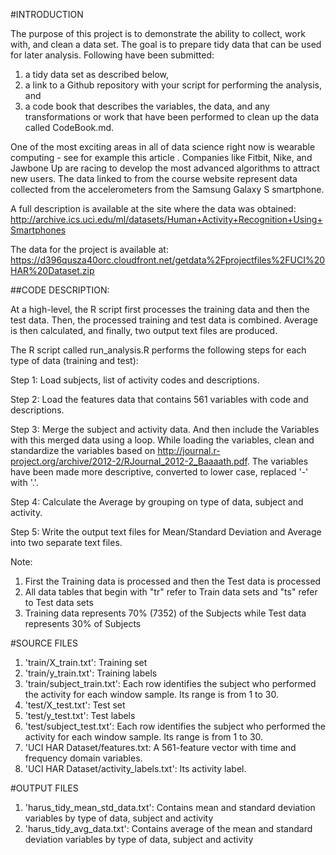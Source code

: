 #INTRODUCTION

The purpose of this project is to demonstrate the ability to collect, work with, and clean a data set. The goal is to prepare tidy data that can be used for later analysis. Following have been submitted: 
1) a tidy data set as described below, 
2) a link to a Github repository with your script for performing the analysis, and 
3) a code book that describes the variables, the data, and any transformations or work that have been performed to clean up the data called CodeBook.md. 

One of the most exciting areas in all of data science right now is wearable computing - see for example this article . Companies like Fitbit, Nike, and Jawbone Up are racing to develop the most advanced algorithms to attract new users. The data linked to from the course website represent data collected from the accelerometers from the Samsung Galaxy S smartphone. 

A full description is available at the site where the data was obtained:
http://archive.ics.uci.edu/ml/datasets/Human+Activity+Recognition+Using+Smartphones 

The data for the project is available at:
https://d396qusza40orc.cloudfront.net/getdata%2Fprojectfiles%2FUCI%20HAR%20Dataset.zip 

##CODE DESCRIPTION:

At a high-level, the R script first processes the training data and then the test data. Then, the processed training and test data is combined. Average is then calculated, and finally, two output text files are produced.

The R script called run_analysis.R performs the following steps for each type of data (training and test):

Step 1: Load subjects, list of activity codes and descriptions.

Step 2: Load the features data that contains 561 variables with code and descriptions.

Step 3: Merge the subject and activity data. And then include the Variables with this merged data using a loop. While loading the variables, clean and standardize the variables based on http://journal.r-project.org/archive/2012-2/RJournal_2012-2_Baaaath.pdf. The variables have been made more descriptive, converted to lower case, replaced '-' with '.'.

Step 4: Calculate the Average by grouping on type of data, subject and activity.

Step 5: Write the output text files for Mean/Standard Deviation and Average into two separate text files.

Note: 
1. First the Training data is processed and then the Test data is processed
2. All data tables that begin with "tr" refer to Train data sets and "ts" refer to Test data sets
3. Training data represents 70% (7352) of the Subjects while Test data represents 30% of Subjects

#SOURCE FILES
1. 'train/X_train.txt': Training set
2. 'train/y_train.txt': Training labels
3. 'train/subject_train.txt': Each row identifies the subject who performed the activity for each window sample. Its range is from 1 to 30. 
4. 'test/X_test.txt': Test set
5. 'test/y_test.txt': Test labels
6. 'test/subject_test.txt': Each row identifies the subject who performed the activity for each window sample. Its range is from 1 to 30. 
7. 'UCI HAR Dataset/features.txt: A 561-feature vector with time and frequency domain variables. 
8. 'UCI HAR Dataset/activity_labels.txt': Its activity label. 

#OUTPUT FILES
1. 'harus_tidy_mean_std_data.txt': Contains mean and standard deviation variables by type of data, subject and activity
2. 'harus_tidy_avg_data.txt': Contains average of the mean and standard deviation variables by type of data, subject and activity

